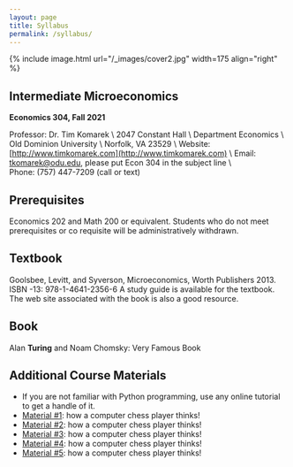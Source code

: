 ```yaml
---
layout: page
title: Syllabus
permalink: /syllabus/
---
```


{% include image.html url="/_images/cover2.jpg" width=175 align="right" %}

## Intermediate Microeconomics
**Economics 304, Fall 2021**

Professor:	Dr. Tim Komarek \\
		2047 Constant Hall \\
		Department Economics \\
		Old Dominion University \\
		Norfolk, VA 23529 \\
Website:	[http://www.timkomarek.com](http://www.timkomarek.com) \\
Email:		tkomarek@odu.edu, please put Econ 304 in the subject line \\	
Phone: 	(757) 447-7209 (call or text)

## Prerequisites
Economics 202 and Math 200 or equivalent. Students who do not meet prerequisites or co requisite will be administratively withdrawn.

## Textbook
Goolsbee, Levitt, and Syverson, Microeconomics, Worth Publishers 2013. ISBN -13: 978-1-4641-2356-6 A study guide is available for the textbook. The web site associated with the book is also a good resource.

## Book

Alan **Turing** and Noam Chomsky: Very Famous Book

## Additional Course Materials

* If you are not familiar with Python programming, use any online tutorial to get a handle of it.
* [Material #1](http://www.example.com/): how a computer chess player thinks!
* [Material #2](http://www.example.com/): how a computer chess player thinks!
* [Material #3](http://www.example.com/): how a computer chess player thinks!
* [Material #4](http://www.example.com/): how a computer chess player thinks!
* [Material #5](http://www.example.com/): how a computer chess player thinks!
